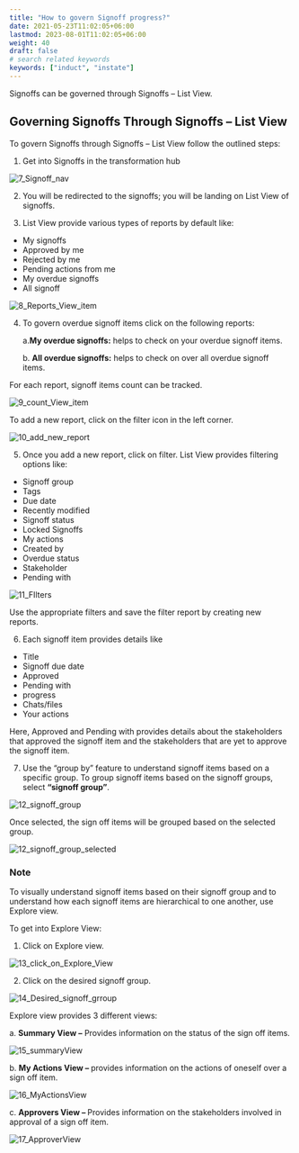 ```yaml
---
title: "How to govern Signoff progress?"
date: 2021-05-23T11:02:05+06:00
lastmod: 2023-08-01T11:02:05+06:00
weight: 40
draft: false
# search related keywords
keywords: ["induct", "instate"]
---
```


Signoffs can be governed through Signoffs – List View. 

## Governing Signoffs Through Signoffs – List View  

To govern Signoffs through Signoffs – List View follow the outlined steps:

1. Get into Signoffs in the transformation hub

![7_Signoff_nav](https://storage.googleapis.com/ktern-public-files/product-documentation/Signoffs/7_Signoff_nav.png)

2. You will be redirected to the signoffs; you will be landing on List View of signoffs.

3. List View provide various types of reports by default like: 

<ul>
<li>
   My signoffs 
</li>
<li>
   Approved by me
</li>
<li>
   Rejected by me 
</li>
<li>
   Pending actions from me 
</li>
<li>
   My overdue signoffs 
</li>
<li>
   All signoff
</li>
</ul>

![8_Reports_View_item](https://storage.googleapis.com/ktern-public-files/product-documentation/Signoffs/8_Reports_View_item.png)

4. To govern overdue signoff items click on the following reports: 

      a.<b>My overdue signoffs:</b> helps to check on your overdue signoff items. 

      b. <b>All overdue signoffs:</b> helps to check on over all overdue signoff items. 

For each report, signoff items count can be tracked. 

![9_count_View_item](https://storage.googleapis.com/ktern-public-files/product-documentation/Signoffs/9_count_View_item.png)

To add a new report, click on the filter icon in the left corner.

![10_add_new_report](https://storage.googleapis.com/ktern-public-files/product-documentation/Signoffs/10_add_new_report.png)

5. Once you add a new report, click on filter. List View provides filtering options like: 

<ul>
<li>
   Signoff group 
</li>
<li>
   Tags 
</li>
<li>
   Due date 
</li>
<li>
   Recently modified 
</li>
<li>
   Signoff status 
</li>
<li>
   Locked Signoffs 
</li>
<li>
   My actions 
</li>
<li>
   Created by 
</li>
<li>
   Overdue status 
</li>
<li>
   Stakeholder 
</li>
<li>
   Pending with 
</li>
</ul>

![11_FIlters](https://storage.googleapis.com/ktern-public-files/product-documentation/Signoffs/11_FIlters.png)

Use the appropriate filters and save the filter report by creating new reports. 

6. Each signoff item provides details like 

<ul>
<li>
Title 
</li>
<li>
   Signoff due date 
</li>
<li>
   Approved  
</li>
<li>
   Pending with 
</li>
<li>
   progress 
</li>
<li>
   Chats/files 
</li>
<li>
   Your actions 
</li>
</ul>

Here, Approved and Pending with provides details about the stakeholders that approved the signoff item and the stakeholders that are yet to approve the signoff item. 

7. Use the “group by” feature to understand signoff items based on a specific group. 
To group signoff items based on the signoff groups, select <b>“signoff group”</b>. 

![12_signoff_group](https://storage.googleapis.com/ktern-public-files/product-documentation/Signoffs/12_signoff_group.png)

Once selected, the sign off items will be grouped based on the selected group.

![12_signoff_group_selected](https://storage.googleapis.com/ktern-public-files/product-documentation/Signoffs/12_signoff_group_selected.png)

### Note

To visually understand signoff items based on their signoff group and to understand how each signoff items are hierarchical to one another, use Explore view. 

To get into Explore View: 

1. Click on Explore view. 

![13_click_on_Explore_View](https://storage.googleapis.com/ktern-public-files/product-documentation/Signoffs/13_click_on_Explore_View.png)

2. Click on the desired signoff group.

![14_Desired_signoff_grroup](https://storage.googleapis.com/ktern-public-files/product-documentation/Signoffs/14_Desired_signoff_grroup.png)

Explore view provides 3 different views: 

   a. <b>Summary View –</b> Provides information on the status of the sign off items. 

![15_summaryView](https://storage.googleapis.com/ktern-public-files/product-documentation/Signoffs/15_summaryView.png)

   b. <b>My Actions View – </b>provides information on the actions of oneself over a sign off item. 

![16_MyActionsView](https://storage.googleapis.com/ktern-public-files/product-documentation/Signoffs/16_MyActionsView.png)

   c. <b>Approvers View – </b>Provides information on the stakeholders involved in approval of a sign off item. 

![17_ApproverView](https://storage.googleapis.com/ktern-public-files/product-documentation/Signoffs/17_ApproverView.png)